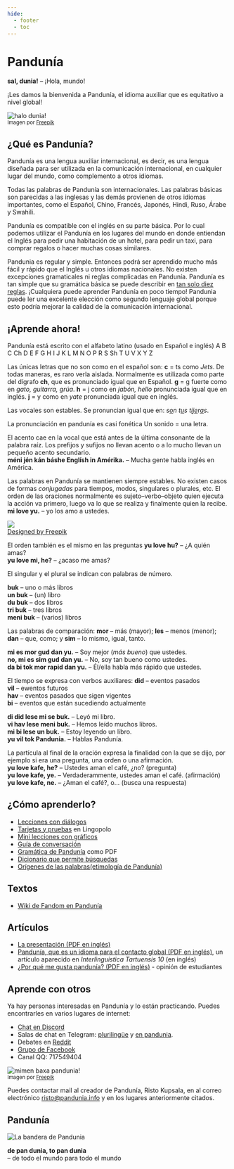 ```yaml
---
hide:
  - footer
  - toc
---
```


# Pandunía

**sal, dunia!**
– ¡Hola, mundo!

¡Les damos la bienvenida a Pandunía, el idioma auxiliar que es equitativo a nivel global! 

![](http://www.pandunia.info/grafe/halo_dunia.png "halo dunia!")  
<small>Imagen por [Freepik](http://www.freepik.com)</small>

## ¿Qué es Pandunía?

Pandunía es una lengua auxiliar internacional, es decir, es una lengua diseñada
para ser utilizada en la comunicación internacional, en cualquier lugar del
mundo, como complemento a otros idiomas.

Todas las palabras de Pandunía son internacionales.
Las palabras básicas son parecidas a las inglesas
y las demás provienen de otros idiomas importantes,
como el Español, Chino, Francés, Japonés, Hindi, Ruso, Árabe y Swahili.

Pandunía es compatible con el inglés en su parte básica. Por lo cual podemos utilizar el Pandunía en los lugares del mundo en donde entiendan el Inglés
para pedir una habitación de un hotel, para pedir un taxi, para comprar regalos o hacer muchas cosas similares.

Pandunia es regular y simple.
Entonces podrá ser aprendido mucho más fácil y rápido que el Inglés u otros idiomas nacionales.
No existen excepciones gramaticales ni reglas complicadas en Pandunía.
Pandunía es tan simple que su gramática básica se puede describir en [tan solo diez reglas](B01_baze_kanun.md).
¡Cualquiera puede aprender Pandunía en poco tiempo!
Pandunia puede ler una excelente elección como segundo lenguaje global
porque esto podría mejorar la calidad de la comunicación internacional. 

## ¡Aprende ahora!

Pandunía está escrito con el alfabeto latino (usado en Español e inglés)
A B C Ch D E F G H I J K L M N O P R S Sh T U V X Y Z

Las únicas letras que no son como en el español son:
**c** = ts como _Jets_.
De todas maneras, es raro verla aislada.
Normalmente es utilizada como parte del dígrafo **ch**, que es pronunciado igual que en Español.
**g** = g fuerte como en _gato, guitarra, grúa_.
**h** = j como en _jabón, hello_ pronunciada igual que en inglés.
**j** = y como en _yate_ pronunciada igual que en inglés.

Las vocales son estables.
Se pronuncian igual que en:
<i>s<u>o</u>n t<u>u</u>s t<u>i</u>j<u>e</u>r<u>a</u>s</i>.

La pronunciación en pandunía es casi fonética
Un sonido = una letra.

El acento cae en la vocal que está antes de la última consonante de la palabra raíz.
Los prefijos y sufijos no llevan acento o a lo mucho llevan un pequeño acento secundario.  
**méni jén kán báshe Englísh in Amérika.**
– Mucha gente habla inglés en América.

Las palabras en Pandunía se mantienen siempre estables.
No existen casos de formas _conjugadas_ para tiempos, modos, singulares o plurales, etc. 
El orden de las oraciones normalmente es sujeto–verbo–objeto
quien ejecuta la acción va primero, luego va lo que se realiza y finalmente quien la recibe. 
**mi love yu.**
– yo los amo a ustedes.

![](http://www.kupsala.net/PanGlobish/grafe/Freepik_love.png)  
[Designed by Freepik](http://www.freepik.com)

El orden también es el mismo en las preguntas
**yu love hu?**
– ¿A quién amas?  
**yu love mi, he?**
– ¿acaso me amas?

El singular y el plural se indican con palabras de número.

**buk**
– uno o más libros  
**un buk**
– (un) libro  
**du buk**
– dos libros  
**tri buk**
– tres libros  
**meni buk**
– (varios) libros

Las palabras de comparación:
**mor**
– más (mayor);
**les**
– menos (menor);
**dan**
– que, como; y
**sim**
– lo mismo, igual, tanto.

**mi es mor gud dan yu.**
– Soy mejor (_más bueno_) que ustedes.  
**no, mi es sim gud dan yu.**
– No, soy tan bueno como ustedes.  
**da bi tok mor rapid dan yu.**
– Él/ella habla más rápido que ustedes.

El tiempo se expresa con verbos auxiliares:
**did**
– eventos pasados  
**vil**
– ewentos futuros  
**hav**
– eventos pasados que sigen vigentes  
**bi**
– eventos que están sucediendo actualmente

**di did lese mi se buk.**
– Leyó mi libro.  
**vi hav lese meni buk.**
– Hemos leído muchos libros.  
**mi bi lese un buk.**
– Estoy leyendo un libro.  
**yu vil tok Pandunia.**
– Hablas Pandunía.

La partícula al final de la oración expresa la finalidad con la que se dijo,
por ejemplo si era una pregunta, una orden o una afirmación.  
**yu love kafe, he?**
– Ustedes aman el café, ¿no? (pregunta)  
**yu love kafe, ye.**
– Verdaderammente, ustedes aman el café. (afirmación)  
**yu love kafe, ne.**
– ¿Aman el café?, o... (busca una respuesta)


## ¿Cómo aprenderlo?

- [Lecciones con diálogos](K00_kurse.md)
- [Tarjetas y pruebas](https://lingopolo.org/pandunia/) en Lingopolo
- [Mini lecciones con gráficos](http://www.pandunia.info/pandunia/mini_xula.html)
- [Guía de conversación](B03_baze_jumla.md)
- [Gramática de Pandunía](pan.pdf) como PDF
- [Dicionario que permite búsquedas](http://www.pandunia.info/pandunia/logia.html)
- [Orígenes de las palabras(etimología de Pandunía)](leksaslia.md)


## Textos

- [Wiki de Fandom en Pandunía](https://pandunia.fandom.com/)

## Artículos

- [La presentación (PDF en inglés)](http://www.pandunia.info/engli/Pandunia-presentation.pdf)
- [Pandunía, que es un idioma para el contacto global (PDF en inglés)](http://www.pandunia.info/makal/Pandunia_in_Interlinguistica_Tartuensis_10.pdf),
  un artículo aparecido en *Interlinguistica Tartuensis 10* (en inglés)
- [¿Por qué me gusta pandunía? (PDF en inglés)](http://www.pandunia.info/makal/Why_do_I_like_Pandunia.pdf) - opinión de estudiantes

## Aprende con otros

Ya hay personas interesadas en Pandunía y lo están practicando.
Puedes encontrarles en varios lugares de internet: 

- [Chat en Discord](https://discord.gg/CgZ6nUpj)
- Salas de chat en Telegram:
  [plurilingüe](https://t.me/pandunia_grupe) y
  [en pandunia](https://t.me/joinchat/AAAAAENlKqzlMtGkrmf5rg).
- Debates en [Reddit](https://www.reddit.com/r/pandunia/)
- [Grupo de Facebook](http://www.facebook.com/groups/pandunia)
- Canal QQ: 717549404

![](http://www.pandunia.info/grafe/mome_loga_pandunia.png "mimen baxa pandunia!")  
<small>Imagen por [Freepik](http://www.freepik.com)</small>

Puedes contactar mail al creador de Pandunía, Risto Kupsala, en al
correo electrónico [risto@pandunia.info](mailto:risto@pandunia.info) y en los
lugares anteriormente citados.

## Pandunía

![](http://www.pandunia.info/grafe/bandera.png "La bandera de Pandunia")

**de pan dunia, to pan dunia**  
– de todo el mundo para todo el mundo
